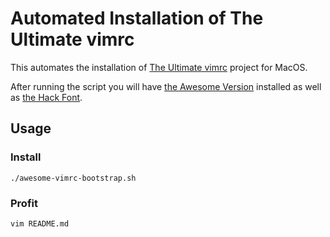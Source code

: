 # Automated Installation of The Ultimate vimrc

This automates the installation of [The Ultimate vimrc](https://github.com/amix/vimrc) project for MacOS.

After running the script you will have [the Awesome Version](https://github.com/amix/vimrc#how-to-install-the-awesome-version) installed as well as [the Hack Font](http://sourcefoundry.org/hack/).

## Usage

### Install

`./awesome-vimrc-bootstrap.sh`

### Profit

`vim README.md`
